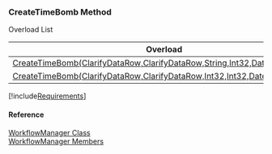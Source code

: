 ﻿### CreateTimeBomb Method

Overload List

| Overload | Description |
| --- | --- |
| [CreateTimeBomb(ClarifyDataRow,ClarifyDataRow,String,Int32,DateTime,String)](fcSDK~FChoice.Foundation.Clarify.Workflow.WorkflowManager~CreateTimeBomb(ClarifyDataRow,ClarifyDataRow,String,Int32,DateTime,String).md) |   |
| [CreateTimeBomb(ClarifyDataRow,ClarifyDataRow,Int32,Int32,DateTime,String)](fcSDK~FChoice.Foundation.Clarify.Workflow.WorkflowManager~CreateTimeBomb(ClarifyDataRow,ClarifyDataRow,Int32,Int32,DateTime,String).md) |   |

[!include[Requirements](../partials/requirements.md)]



#### Reference

[WorkflowManager Class](fcSDK~FChoice.Foundation.Clarify.Workflow.WorkflowManager.md)  
[WorkflowManager Members](fcSDK~FChoice.Foundation.Clarify.Workflow.WorkflowManager_members.md)